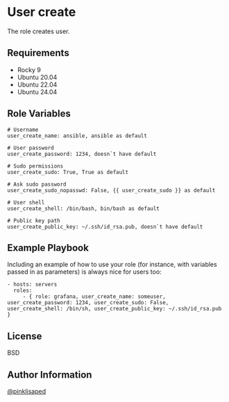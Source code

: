 User create
=========

The role creates user.

Requirements
------------

- Rocky 9
- Ubuntu 20.04
- Ubuntu 22.04
- Ubuntu 24.04

Role Variables
--------------

```
# Username
user_create_name: ansible, ansible as default

# User password
user_create_password: 1234, doesn`t have default

# Sudo permissions
user_create_sudo: True, True as default

# Ask sudo password
user_create_sudo_nopasswd: False, {{ user_create_sudo }} as default

# User shell
user_create_shell: /bin/bash, bin/bash as default

# Public key path
user_create_public_key: ~/.ssh/id_rsa.pub, doesn`t have default
```


Example Playbook
----------------

Including an example of how to use your role (for instance, with variables passed in as parameters) is always nice for users too:

    - hosts: servers
      roles:
         - { role: grafana, user_create_name: someuser, user_create_password: 1234, user_create_sudo: False, user_create_shell: /bin/sh, user_create_public_key: ~/.ssh/id_rsa.pub }

License
-------

BSD

Author Information
------------------

[@pinklisaped](https://github.com/pinklisaped)
